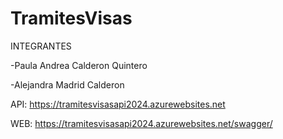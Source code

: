 # TramitesVisas
INTEGRANTES

-Paula Andrea Calderon Quintero 

-Alejandra Madrid Calderon 

API: https://tramitesvisasapi2024.azurewebsites.net

WEB: https://tramitesvisasapi2024.azurewebsites.net/swagger/
